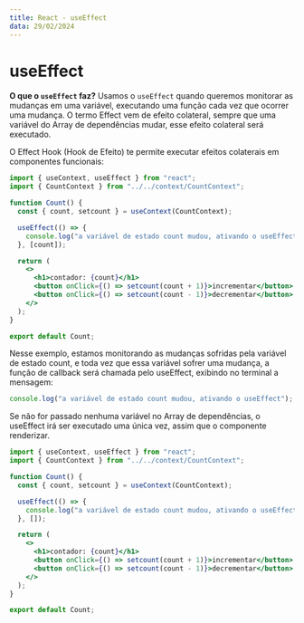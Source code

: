 ```yaml
---
title: React - useEffect
data: 29/02/2024
---
```


# useEffect

**O que o `useEffect` faz?** Usamos o `useEffect` quando queremos monitorar as mudanças em uma variável, executando uma função cada vez que ocorrer uma mudança. O termo Effect vem de efeito colateral, sempre que uma variável do Array de dependências mudar, esse efeito colateral será executado.

O Effect Hook (Hook de Efeito) te permite executar efeitos colaterais em componentes funcionais:

```jsx
import { useContext, useEffect } from "react";
import { CountContext } from "../../context/CountContext";

function Count() {
  const { count, setcount } = useContext(CountContext);

  useEffect(() => {
    console.log("a variável de estado count mudou, ativando o useEffect");
  }, [count]);

  return (
    <>
      <h1>contador: {count}</h1>
      <button onClick={() => setcount(count + 1)}>incrementar</button>
      <button onClick={() => setcount(count - 1)}>decrementar</button>
    </>
  );
}

export default Count;
```

Nesse exemplo, estamos monitorando as mudanças sofridas pela variável de estado count, e toda vez que essa variável sofrer uma mudança, a função de callback será chamada pelo useEffect, exibindo no terminal a mensagem:

```jsx
console.log("a variável de estado count mudou, ativando o useEffect");
```

Se não for passado nenhuma variável no Array de dependências, o useEffect irá ser executado uma única vez, assim que o componente renderizar.

```jsx
import { useContext, useEffect } from "react";
import { CountContext } from "../../context/CountContext";

function Count() {
  const { count, setcount } = useContext(CountContext);

  useEffect(() => {
    console.log("a variável de estado count mudou, ativando o useEffect");
  }, []);

  return (
    <>
      <h1>contador: {count}</h1>
      <button onClick={() => setcount(count + 1)}>incrementar</button>
      <button onClick={() => setcount(count - 1)}>decrementar</button>
    </>
  );
}

export default Count;
```
